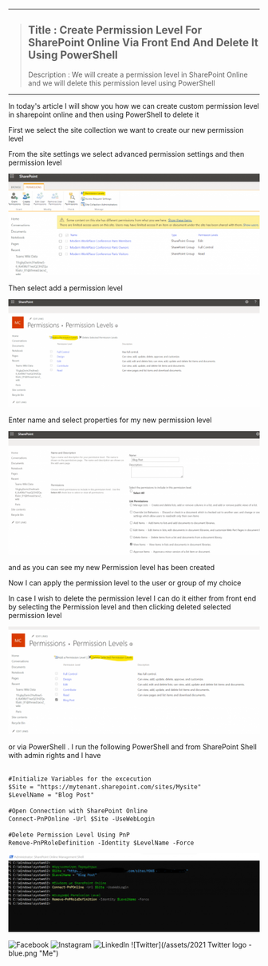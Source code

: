 ----
>  ## Title :  Create Permission Level For SharePoint Online Via Front End And Delete It Using PowerShell 
>  
>  Description :  We will create a permission level in SharePoint Online and we will delete this permission level using PowerShell 
----

<p>In today's article I will show you how we can create custom permission level in sharepoint online and then using PowerShell to delete it</p>

<p>First we select the site collection we want to create our new permission level</p>

<p>From the site settings we select advanced permission settings and then permission level</p>

![Boutsioulis_Konstantinos!](assets/1.png "Icon")

<p>Then select add a permission level</p>

![Boutsioulis_Konstantinos!](assets/2.png "Icon")

<p>Enter name and select properties for my new permission level</p>


![Boutsioulis_Konstantinos!](assets/3.png "Icon")


<p>and as you can see my new Permission level has been created</p>

<p>Now I can apply the permission level to the user or group of my choice</p>

<p>In case I wish to delete the permission level I can do it either from front end by selecting the Permission level and then clicking deleted selected permission level</p>

![Boutsioulis_Konstantinos!](assets/4.png "Icon")


<p>or via PowerShell . I run the following PowerShell and from SharePoint Shell with admin rights and I have</p>


```

#Initialize Variables for the excecution
$Site = "https://mytenant.sharepoint.com/sites/Mysite"
$LevelName = "Blog Post"

#Open Connection with SharePoint Online
Connect-PnPOnline -Url $Site -UseWebLogin
 
#Delete Permission Level Using PnP 
Remove-PnPRoleDefinition -Identity $LevelName -Force

```


![Boutsioulis_Konstantinos!](assets/5.png "Icon")

<p></p>

![Facebook](/assets/f_logo_RGB-Blue_1024.png "Me")
![Instagram](/assets/Instagram_Glyph_Gradient.png "Me")
![LinkedIn](/assets/LI-In-Bug.png "Me")
![Twitter](/assets/2021 Twitter logo - blue.png "Me")

